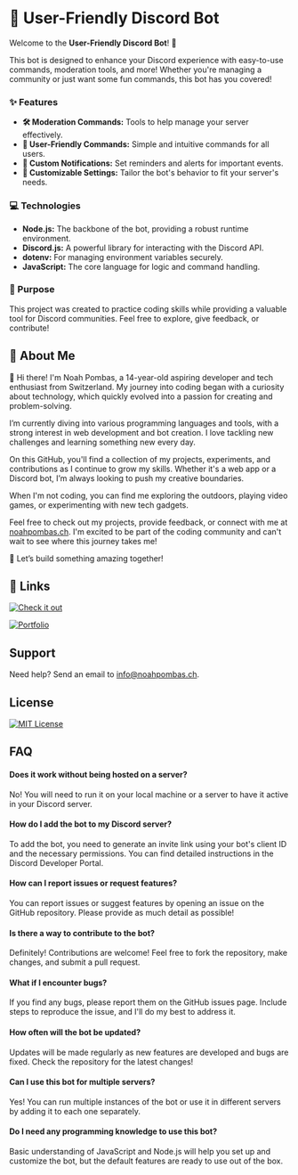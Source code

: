 # 🤖 User-Friendly Discord Bot

Welcome to the **User-Friendly Discord Bot**! 🌟

This bot is designed to enhance your Discord experience with easy-to-use commands, moderation tools, and more! Whether you're managing a community or just want some fun commands, this bot has you covered!

### ✨ Features
- **🛠️ Moderation Commands:** Tools to help manage your server effectively.
- **👥 User-Friendly Commands:** Simple and intuitive commands for all users.
- **🔔 Custom Notifications:** Set reminders and alerts for important events.
- **🎨 Customizable Settings:** Tailor the bot's behavior to fit your server's needs.

### 💻 Technologies
- **Node.js:** The backbone of the bot, providing a robust runtime environment.
- **Discord.js:** A powerful library for interacting with the Discord API.
- **dotenv:** For managing environment variables securely.
- **JavaScript:** The core language for logic and command handling.

### 🎯 Purpose
This project was created to practice coding skills while providing a valuable tool for Discord communities. Feel free to explore, give feedback, or contribute!

## 🚀 About Me
👋 Hi there! I'm Noah Pombas, a 14-year-old aspiring developer and tech enthusiast from Switzerland. My journey into coding began with a curiosity about technology, which quickly evolved into a passion for creating and problem-solving.

I’m currently diving into various programming languages and tools, with a strong interest in web development and bot creation. I love tackling new challenges and learning something new every day.

On this GitHub, you'll find a collection of my projects, experiments, and contributions as I continue to grow my skills. Whether it's a web app or a Discord bot, I’m always looking to push my creative boundaries.

When I'm not coding, you can find me exploring the outdoors, playing video games, or experimenting with new tech gadgets.

Feel free to check out my projects, provide feedback, or connect with me at [noahpombas.ch](https://noahpombas.ch). I'm excited to be part of the coding community and can't wait to see where this journey takes me!

🚀 Let’s build something amazing together!

## 🔗 Links
[![Check it out](https://img.shields.io/badge/Visit-Bot_Repo-blue?style=for-the-badge)](https://github.com/noahpombas-dev/User-Friendly-Discord-Bot)

[![Portfolio](https://img.shields.io/badge/my_portfolio-000?style=for-the-badge&logo=ko-fi&logoColor=white)](https://noahpombas.ch/)

## Support
Need help? Send an email to [info@noahpombas.ch](mailto:info@noahpombas.ch).

## License
[![MIT License](https://img.shields.io/badge/License-MIT-green.svg)](https://choosealicense.com/licenses/mit/)


## FAQ

#### Does it work without being hosted on a server?
No! You will need to run it on your local machine or a server to have it active in your Discord server.

#### How do I add the bot to my Discord server?
To add the bot, you need to generate an invite link using your bot's client ID and the necessary permissions. You can find detailed instructions in the Discord Developer Portal.

#### How can I report issues or request features?
You can report issues or suggest features by opening an issue on the GitHub repository. Please provide as much detail as possible!

#### Is there a way to contribute to the bot?
Definitely! Contributions are welcome! Feel free to fork the repository, make changes, and submit a pull request.

#### What if I encounter bugs?
If you find any bugs, please report them on the GitHub issues page. Include steps to reproduce the issue, and I'll do my best to address it.

#### How often will the bot be updated?
Updates will be made regularly as new features are developed and bugs are fixed. Check the repository for the latest changes!

#### Can I use this bot for multiple servers?
Yes! You can run multiple instances of the bot or use it in different servers by adding it to each one separately.

#### Do I need any programming knowledge to use this bot?
Basic understanding of JavaScript and Node.js will help you set up and customize the bot, but the default features are ready to use out of the box.
